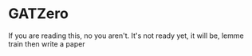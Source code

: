 # GATZero

If you are reading this, no you aren't. It's not ready yet, it will be, lemme train then write a paper
